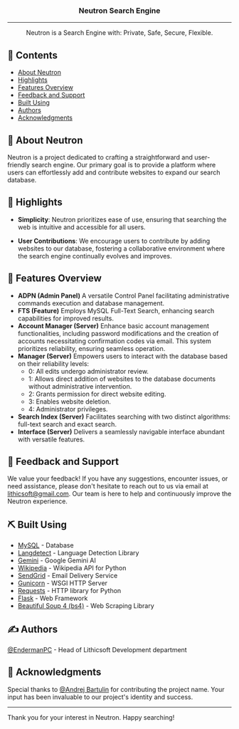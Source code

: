 <h3 align="center">Neutron Search Engine</h3>
<div align="center">
</div>

---

<p align="center"> Neutron is a Search Engine with: Private, Safe, Secure, Flexible.
    <br> 
</p>

## 📝 Contents

- [About Neutron](#about)
- [Highlights](#highlights)
- [Features Overview](#features)
- [Feedback and Support](#feedback)
- [Built Using](#built_using)
- [Authors](#authors)
- [Acknowledgments](#acknowledgments)

## 🧐 About Neutron <a name="about"></a>

Neutron is a project dedicated to crafting a straightforward and user-friendly search engine. Our primary goal is to provide a platform where users can effortlessly add and contribute websites to expand our search database.

## 🏁 Highlights <a name="highlights"></a>

- **Simplicity**: Neutron prioritizes ease of use, ensuring that searching the web is intuitive and accessible for all users.
  
- **User Contributions**: We encourage users to contribute by adding websites to our database, fostering a collaborative environment where the search engine continually evolves and improves.

## 🚀 Features Overview <a name="features"></a>

- **ADPN (Admin Panel)**
  A versatile Control Panel facilitating administrative commands execution and database management.
- **FTS (Feature)**
  Employs MySQL Full-Text Search, enhancing search capabilities for improved results.
- **Account Manager (Server)**
  Enhance basic account management functionalities, including password modifications and the creation of accounts necessitating confirmation codes via email. This system prioritizes reliability, ensuring seamless operation.
- **Manager (Server)**
  Empowers users to interact with the database based on their reliability levels:
  + 0: All edits undergo administrator review.
  + 1: Allows direct addition of websites to the database documents without administrative intervention.
  + 2: Grants permission for direct website editing.
  + 3: Enables website deletion.
  + 4: Administrator privileges.
- **Search Index (Server)**
  Facilitates searching with two distinct algorithms: full-text search and exact search.
- **Interface (Server)**
  Delivers a seamlessly navigable interface abundant with versatile features.

## 📢 Feedback and Support <a name="feedback"></a>

We value your feedback! If you have any suggestions, encounter issues, or need assistance, please don't hesitate to reach out to us via email at lithicsoft@gmail.com. Our team is here to help and continuously improve the Neutron experience.

## ⛏️ Built Using <a name="built_using"></a>

- [MySQL](https://www.mysql.com/) - Database
- [Langdetect](https://pypi.org/project/langdetect/) - Language Detection Library
- [Gemini](https://gemini.google.com/) - Google Gemini AI
- [Wikipedia](https://pypi.org/project/wikipedia/) - Wikipedia API for Python
- [SendGrid](https://sendgrid.com/) - Email Delivery Service
- [Gunicorn](https://gunicorn.org/) - WSGI HTTP Server
- [Requests](https://docs.python-requests.org/en/latest/) - HTTP library for Python
- [Flask](https://flask.palletsprojects.com/en/2.1.x/) - Web Framework
- [Beautiful Soup 4 (bs4)](https://www.crummy.com/software/BeautifulSoup/bs4/doc/) - Web Scraping Library

## ✍️ Authors <a name="authors"></a>

[@EndermanPC](https://github.com/EndermanPC) - Head of Lithicsoft Development department

## 🎉 Acknowledgments <a name="acknowledgments"></a>

Special thanks to [@Andrej Bartulin](https://github.com/Andrej123456789/) for contributing the project name. Your input has been invaluable to our project's identity and success.

---
Thank you for your interest in Neutron. Happy searching!
